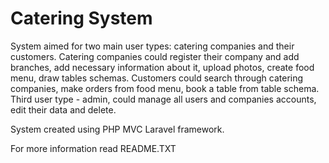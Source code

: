 # Catering System

System aimed for two main user types: catering companies and their customers. Catering companies could register their company and add branches, add necessary information about it, upload photos, create food menu, draw tables schemas. Customers could search through catering companies, make orders from food menu, book a table from table schema. 
Third user type - admin, could manage all users and companies accounts, edit their data and delete.

System created using PHP MVC Laravel framework.

For more information read README.TXT
